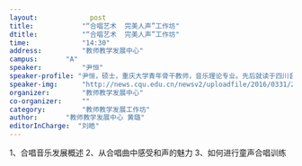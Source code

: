 ```yaml
---
layout: 			post
title:       	  "“合唱艺术  完美人声”工作坊"
dtitle:      	  "“合唱艺术  完美人声”工作坊"
time: 		  	  "14:30"
address:	  	  "教师教学发展中心"
campus:	  	  "A"
speaker:	   	  "尹恒"
speaker-profile: "尹恒，硕士，重庆大学青年骨干教师，音乐理论专业。先后就读于四川音乐学院，上海音乐学院，重庆大学艺术学院。2014—2015受国家留学基金委资助，前往美国密苏里大学音乐舞蹈学院访学。任教多年，所授科目有乐理、音乐史、和声、曲式作品分析、音乐作品鉴赏等。目前的研究与儿童音乐教育相关。"
speaker-img:	  "http://news.cqu.edu.cn/newsv2/uploadfile/2016/0331/20160331110705277.jpg"
organizer:		  "教师教学发展中心"
co-organizer:	  ""
category:		  "教师教学发展工作坊"
author:		  "教师教学发展中心 黄璐"
editorInCharge:  "刘皓"
---
```

1、合唱音乐发展概述
  2、从合唱曲中感受和声的魅力
  3、如何进行童声合唱训练
